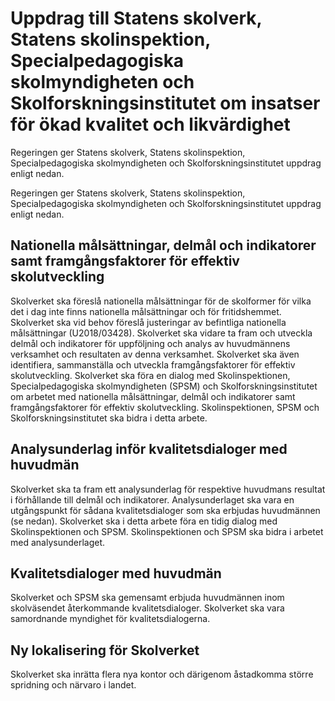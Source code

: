 # Uppdrag till Statens skolverk, Statens skolinspektion, Specialpedagogiska skolmyndigheten och Skolforskningsinstitutet om insatser för ökad kvalitet och likvärdighet

Regeringen ger Statens skolverk, Statens skolinspektion, Specialpedagogiska skolmyndigheten och Skolforskningsinstitutet uppdrag enligt nedan.

Regeringen ger Statens skolverk, Statens skolinspektion, Specialpedagogiska skolmyndigheten och Skolforskningsinstitutet uppdrag enligt nedan.

## Nationella målsättningar, delmål och indikatorer samt framgångsfaktorer för effektiv skolutveckling

Skolverket ska föreslå nationella målsättningar för de skolformer för vilka det i dag inte finns nationella målsättningar och för fritidshemmet. Skolverket ska vid behov föreslå justeringar av befintliga nationella målsättningar (U2018/03428). Skolverket ska vidare ta fram och utveckla delmål och indikatorer för uppföljning och analys av huvudmännens verksamhet och resultaten av denna verksamhet. Skolverket ska även identifiera, sammanställa och utveckla framgångsfaktorer för effektiv skolutveckling. Skolverket ska föra en dialog med Skolinspektionen, Specialpedagogiska skolmyndigheten (SPSM) och Skolforskningsinstitutet om arbetet med nationella målsättningar, delmål och indikatorer samt framgångsfaktorer för effektiv skolutveckling. Skolinspektionen, SPSM och Skolforskningsinstitutet ska bidra i detta arbete.

## Analysunderlag inför kvalitetsdialoger med huvudmän

Skolverket ska ta fram ett analysunderlag för respektive huvudmans resultat i förhållande till delmål och indikatorer. Analysunderlaget ska vara en utgångspunkt för sådana kvalitetsdialoger som ska erbjudas huvudmännen (se nedan). Skolverket ska i detta arbete föra en tidig dialog med Skolinspektionen och SPSM. Skolinspektionen och SPSM ska bidra i arbetet med analysunderlaget.

## Kvalitetsdialoger med huvudmän

Skolverket och SPSM ska gemensamt erbjuda huvudmännen inom skolväsendet återkommande kvalitetsdialoger. Skolverket ska vara samordnande myndighet för kvalitetsdialogerna.

## Ny lokalisering för Skolverket

Skolverket ska inrätta flera nya kontor och därigenom åstadkomma större spridning och närvaro i landet.
